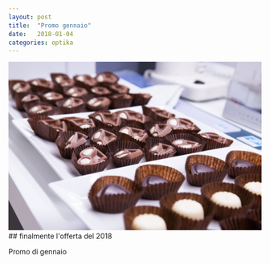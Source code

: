 ```yaml
---
layout: post
title:  "Promo gennaio"
date:   2018-01-04
categories: optika
---
```

<img src="\img\1.jpg" alt="cartellone pubblicitario ray ban" title="cartellone pubblicitario">
## finalmente l'offerta del 2018

Promo di gennaio
